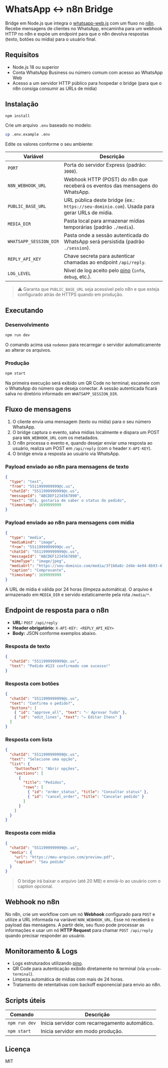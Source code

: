 # WhatsApp ↔️ n8n Bridge

Bridge em Node.js que integra o [whatsapp-web.js](https://github.com/pedroslopez/whatsapp-web.js) com um fluxo no [n8n](https://n8n.io/). Recebe mensagens de clientes no WhatsApp, encaminha para um webhook HTTP no n8n e expõe um endpoint para que o n8n devolva respostas (texto, botões ou mídia) para o usuário final.

## Requisitos

- Node.js 18 ou superior
- Conta WhatsApp Business ou número comum com acesso ao WhatsApp Web
- Acesso a um servidor HTTP público para hospedar o bridge (para que o n8n consiga consumir as URLs de mídia)

## Instalação

```bash
npm install
```

Crie um arquivo `.env` baseado no modelo:

```bash
cp .env.example .env
```

Edite os valores conforme o seu ambiente:

| Variável                | Descrição                                                                                  |
| ----------------------- | ------------------------------------------------------------------------------------------ |
| `PORT`                  | Porta do servidor Express (padrão: `3000`).                                                |
| `N8N_WEBHOOK_URL`       | Webhook HTTP (POST) do n8n que receberá os eventos das mensagens do WhatsApp.              |
| `PUBLIC_BASE_URL`       | URL pública deste bridge (ex.: `https://seu-dominio.com`). Usada para gerar URLs de mídia. |
| `MEDIA_DIR`             | Pasta local para armazenar mídias temporárias (padrão `./media`).                          |
| `WHATSAPP_SESSION_DIR`  | Pasta onde a sessão autenticada do WhatsApp será persistida (padrão `./session`).          |
| `REPLY_API_KEY`         | Chave secreta para autenticar chamadas ao endpoint `/api/reply`.                           |
| `LOG_LEVEL`             | Nível de log aceito pelo [pino](https://github.com/pinojs/pino) (`info`, `debug`, etc.).    |

> ⚠️ Garanta que `PUBLIC_BASE_URL` seja acessível pelo n8n e que esteja configurado atrás de HTTPS quando em produção.

## Executando

### Desenvolvimento

```bash
npm run dev
```

O comando acima usa `nodemon` para recarregar o servidor automaticamente ao alterar os arquivos.

### Produção

```bash
npm start
```

Na primeira execução será exibido um QR Code no terminal; escaneie com o WhatsApp do número que deseja conectar. A sessão autenticada ficará salva no diretório informado em `WHATSAPP_SESSION_DIR`.

## Fluxo de mensagens

1. O cliente envia uma mensagem (texto ou mídia) para o seu número WhatsApp.
2. O bridge captura o evento, salva mídias localmente e dispara um POST para `N8N_WEBHOOK_URL` com os metadados.
3. O n8n processa o evento e, quando desejar enviar uma resposta ao usuário, realiza um POST em `/api/reply` (com o header `X-API-KEY`).
4. O bridge envia a resposta ao usuário via WhatsApp.

### Payload enviado ao n8n para mensagens de texto

```json
{
  "type": "text",
  "from": "5511999999999@c.us",
  "chatId": "5511999999999@c.us",
  "messageId": "ABCDEF1234567890",
  "text": "Olá, gostaria de saber o status do pedido",
  "timestamp": 1699999999
}
```

### Payload enviado ao n8n para mensagens com mídia

```json
{
  "type": "media",
  "mediaKind": "image",
  "from": "5511999999999@c.us",
  "chatId": "5511999999999@c.us",
  "messageId": "ABCDEF1234567890",
  "mimeType": "image/jpeg",
  "mediaUrl": "https://seu-dominio.com/media/3f1b0a8c-2d4e-4e94-8b93-4fe77f4c2ef3.jpg",
  "caption": "Comprovante",
  "timestamp": 1699999999
}
```

A URL de mídia é válida por 24 horas (limpeza automática). O arquivo é armazenado em `MEDIA_DIR` e servido estaticamente pela rota `/media/*`.

## Endpoint de resposta para o n8n

- **URL:** `POST /api/reply`
- **Header obrigatório:** `X-API-KEY: <REPLY_API_KEY>`
- **Body:** JSON conforme exemplos abaixo.

### Resposta de texto

```json
{
  "chatId": "5511999999999@c.us",
  "text": "Pedido #123 confirmado com sucesso!"
}
```

### Resposta com botões

```json
{
  "chatId": "5511999999999@c.us",
  "text": "Confirma o pedido?",
  "buttons": [
    { "id": "approve_all", "text": "✅ Aprovar Tudo" },
    { "id": "edit_lines", "text": "✏️ Editar Itens" }
  ]
}
```

### Resposta com lista

```json
{
  "chatId": "5511999999999@c.us",
  "text": "Selecione uma opção",
  "list": {
    "buttonText": "Abrir opções",
    "sections": [
      {
        "title": "Pedidos",
        "rows": [
          { "id": "order_status", "title": "Consultar status" },
          { "id": "cancel_order", "title": "Cancelar pedido" }
        ]
      }
    ]
  }
}
```

### Resposta com mídia

```json
{
  "chatId": "5511999999999@c.us",
  "media": {
    "url": "https://meu-arquivo.com/preview.pdf",
    "caption": "Seu pedido"
  }
}
```

> O bridge irá baixar o arquivo (até 20 MB) e enviá-lo ao usuário com o caption opcional.

## Webhook no n8n

No n8n, crie um workflow com um nó **Webhook** configurado para `POST` e utilize a URL informada na variável `N8N_WEBHOOK_URL`. Esse nó receberá o payload das mensagens. A partir dele, seu fluxo pode processar as informações e usar um nó **HTTP Request** para chamar `POST /api/reply` quando precisar responder ao usuário.

## Monitoramento & Logs

- Logs estruturados utilizando [pino](https://github.com/pinojs/pino).
- QR Code para autenticação exibido diretamente no terminal (via `qrcode-terminal`).
- Limpeza automática de mídias com mais de 24 horas.
- Tratamento de retentativas com backoff exponencial para envio ao n8n.

## Scripts úteis

| Comando         | Descrição                                   |
| --------------- | ------------------------------------------- |
| `npm run dev`   | Inicia servidor com recarregamento automático. |
| `npm start`     | Inicia servidor em modo produção.              |

## Licença

MIT
